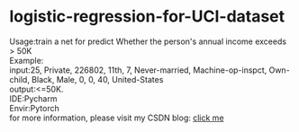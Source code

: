 # logistic-regression-for-UCI-dataset  
Usage:train a net for predict Whether the person's annual income exceeds > 50K  
Example:  
input:25, Private, 226802, 11th, 7, Never-married, Machine-op-inspct, Own-child, Black, Male, 0, 0, 40, United-States  
output:<=50K.  
IDE:Pycharm  
Envir:Pytorch  
for more information, please visit my CSDN blog: [click me]()  
